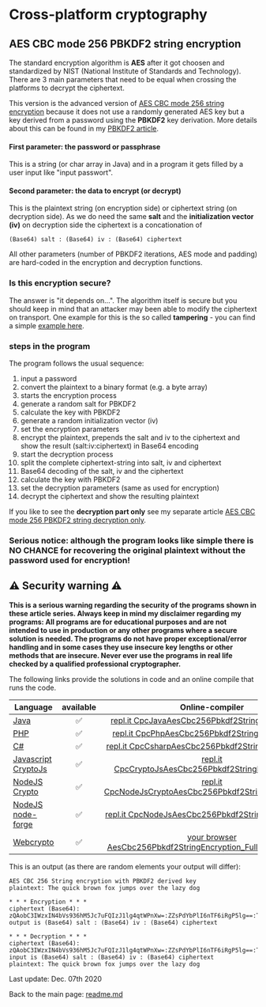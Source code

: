 # Cross-platform cryptography

## AES CBC mode 256 PBKDF2 string encryption

The standard encryption algorithm is **AES** after it got choosen and standardized by NIST (National Institute of Standards and Technology). There are 3 main parameters that need to be equal when crossing the platforms to decrypt the ciphertext. 

This version is the advanced version of [AES CBC mode 256 string encryption](aes_cbc_256_string_encryption.md) because it does not use a randomly generated AES key but a key derived from a password using the **PBKDF2** key derivation. More details about this can be found in my [PBKDF2 article](pbkdf2.md).

#### First parameter: the password or passphrase

This is a string (or char array in Java) and in a program it gets filled by a user input like "input passwort".

#### Second parameter: the data to encrypt (or decrypt)

This is the plaintext string (on encryption side) or ciphertext string (on decryption side). As we do need the same **salt** and the **initialization vector (iv)** on decryption side the ciphertext is a concationation of

```terminal
(Base64) salt : (Base64) iv : (Base64) ciphertext
```

All other parameters (number of PBKDF2 iterations, AES mode and padding) are hard-coded in the encryption and decryption functions.

### Is this encryption secure?
The answer is "it depends on...". The algorithm itself is secure but you should keep in mind that an attacker may been able to modify the ciphertext on transport. One example for this is the so called **tampering** - you can find a simple [example here](aes_cbc_tampering.md).

### steps in the program

The program follows the usual sequence:
1. input a password
2. convert the plaintext to a binary format (e.g. a byte array)
3. starts the encryption process
4. generate a random salt for PBKDF2
5. calculate the key with PBKDF2
6. generate a random initialization vector (iv)
7. set the encryption parameters
8. encrypt the plaintext, prepends the salt and iv to the ciphertext and show the result (salt:iv:ciphertext) in Base64 encoding
9. start the decryption process
10. split the complete ciphertext-string into salt, iv and ciphertext
11. Base64 decoding of the salt, iv and the ciphertext
12. calculate the key with PBKDF2
13. set the decryption parameters (same as used for encryption)
14. decrypt the ciphertext and show the resulting plaintext

If you like to see the **decryption part only** see my separate article [AES CBC mode 256 PBKDF2 string decryption only](aes_cbc_256_pbkdf2_string_decryption_only.md).

### **Serious notice: although the program looks like simple there is NO CHANCE for recovering the original plaintext without the password used for encryption!**

## :warning: Security warning :warning:

**This is a serious warning regarding the security of the programs shown in these article series.  Always keep in mind my disclaimer regarding my programs: All programs are for educational purposes and are not intended to use in production or any other programs where a  secure solution is needed. The programs do not have proper exceptional/error handling and in some cases they use insecure key lengths or other methods that are insecure. Never ever use the programs in real life checked by a qualified professional cryptographer.**

The following links provide the solutions in code and an online compile that runs the code.

| Language | available | Online-compiler
| ------ | :---: | :----: |
| [Java](AesCbc256Pbkdf2StringEncryption/AesCbc256Pbkdf2StringEncryption_Full.java) | :white_check_mark: | [repl.it CpcJavaAesCbc256Pbkdf2StringEncryptionFull](https://repl.it/@javacrypto/CpcJavaAesCbc256Pbkdf2StringEncryptionFull#Main.java/)
| [PHP](AesCbc256Pbkdf2StringEncryption/AesCbc256Pbkdf2StringEncryption_Full.php) | :white_check_mark: | [repl.it CpcPhpAesCbc256Pbkdf2StringEncryptionFull](https://repl.it/@javacrypto/CpcPhpAesCbc256Pbkdf2StringEncryptionFull/)
| [C#](AesCbc256Pbkdf2StringEncryption/AesCbc256Pbkdf2StringEncryption_Full.cs) | :white_check_mark: | [repl.it CpcCsharpAesCbc256Pbkdf2StringEncryptionFull](https://repl.it/@javacrypto/CpcCsharpAesCbc256Pbkdf2StringEncryptionFull#main.cs/)
| [Javascript CryptoJs](AesCbc256Pbkdf2StringEncryption/AesCbc256Pbkdf2StringEncryption_FullCryptoJs.js) | :white_check_mark: | [repl.it CpcCryptoJsAesCbc256Pbkdf2StringEncryptionFull](https://repl.it/@javacrypto/CpcCryptoJsAesCbc256Pbkdf2StringEncryptionFull#index.js/)
| [NodeJS Crypto](AesCbc256Pbkdf2StringEncryption/AesCbc256Pbkdf2StringEncryption_FullNodeJsCrypto.js) | :white_check_mark: | [repl.it CpcNodeJsCryptoAesCbc256Pbkdf2StringEncryptionFull](https://repl.it/@javacrypto/CpcNodeJsCryptoAesCbc256Pbkdf2StringEncryptionFull#index.js/)
| [NodeJS node-forge](AesCbc256Pbkdf2StringEncryption/AesCbc256Pbkdf2StringEncryption_FullNodeJs.js) | :white_check_mark: | [repl.it CpcNodeJsAesCbc256Pbkdf2StringEncryptionFull](https://repl.it/@javacrypto/CpcNodeJsAesCbc256Pbkdf2StringEncryptionFull#index.js/)
| [Webcrypto](AesCbc256Pbkdf2StringEncryption/AesCbc256Pbkdf2StringEncryption_FullWebcrypto.html) | :white_check_mark: | [your browser AesCbc256Pbkdf2StringEncryption_FullWebcrypto.html](https://java-crypto.github.io/cross_platform_crypto/AesCbc256Pbkdf2StringEncryption/AesCbc256Pbkdf2StringEncryption_FullWebcrypto.html/)

This is an output (as there are random elements your output will differ):

```plaintext
AES CBC 256 String encryption with PBKDF2 derived key
plaintext: The quick brown fox jumps over the lazy dog

* * * Encryption * * *
ciphertext (Base64): zQAobC3IWzxIN4bVs936hM5Jc7uFQIzJ1lg4qtWPnXw=:ZZsPdYbPlI6nTF6iRgP5lg==:Tpski19GwNnAvB113A6yS+ty9R9LQdc8mKxiRvGD0/C0+l615bOj3tITAoGUkXOf
output is (Base64) salt : (Base64) iv : (Base64) ciphertext

* * * Decryption * * *
ciphertext (Base64): zQAobC3IWzxIN4bVs936hM5Jc7uFQIzJ1lg4qtWPnXw=:ZZsPdYbPlI6nTF6iRgP5lg==:Tpski19GwNnAvB113A6yS+ty9R9LQdc8mKxiRvGD0/C0+l615bOj3tITAoGUkXOf
input is (Base64) salt : (Base64) iv : (Base64) ciphertext
plaintext: The quick brown fox jumps over the lazy dog
```

Last update: Dec. 07th 2020

Back to the main page: [readme.md](readme.md)